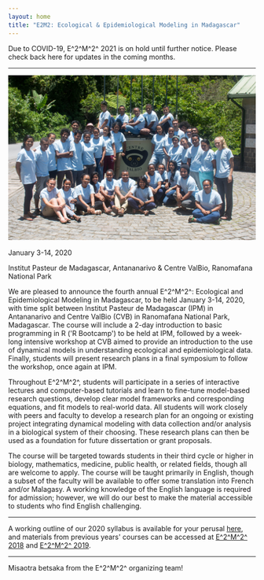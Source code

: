 ```yaml
---
layout: home
title: "E2M2: Ecological & Epidemiological Modeling in Madagascar"
---
```

Due to COVID-19, E^2^M^2^ 2021 is on hold until further notice. Please check back here for updates in the coming months.

---

<img src="/assets/img/E2M2-2020.jpg" alt="E2M2class" width="600" />

January 3-14, 2020

Institut Pasteur de Madagascar, Antananarivo & Centre ValBio, Ranomafana National Park

We are pleased to announce the fourth annual E^2^M^2^:  Ecological and Epidemiological Modeling in Madagascar, to be held January 3-14, 2020, with time split between Institut Pasteur de Madagascar (IPM) in Antananarivo and Centre ValBio (CVB) in Ranomafana National Park, Madagascar. The course will include a 2-day introduction to basic programming in R ('R Bootcamp') to be held at IPM, followed by a week-long intensive workshop at CVB aimed to provide an introduction to the use of dynamical models in understanding ecological and epidemiological data. Finally, students will present research plans in a final symposium to follow the workshop, once again at IPM.

Throughout E^2^M^2^, students will participate in a series of interactive lectures and computer-based tutorials and learn to fine-tune model-based research questions, develop clear model frameworks and corresponding equations, and fit models to real-world data. All students will work closely with peers and faculty to develop a research plan for an ongoing or existing project integrating dynamical modeling with data collection and/or analysis in a biological system of their choosing. These research plans can then be used as a foundation for future dissertation or grant proposals. 

The course will be targeted towards students in their third cycle or higher in biology, mathematics, medicine, public health, or related fields, though all are welcome to apply. The course will be taught primarily in English, though a subset of the faculty will be available to offer some translation into French and/or Malagasy. A working knowledge of the English language is required for admission; however, we will do our best to make the material accessible to students who find English challenging.

---

A working outline of our 2020 syllabus is available for your perusal [here](/archives/2020), and materials from previous years' courses can be accessed at [E^2^M^2^ 2018](/archives/2018) and [E^2^M^2^ 2019](/archives/2019).

---

Misaotra betsaka from the E^2^M^2^ organizing team!